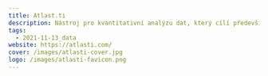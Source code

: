 ```yaml
---
title: Atlast.ti
description: Nástroj pro kvantitativní analýzu dat, který cílí především na vědce.
tags:
  - 2021-11-13_data
website: https://atlasti.com/
cover: /images/atlasti-cover.jpg
logo: /images/atlasti-favicon.png
---
```

